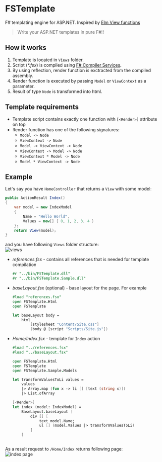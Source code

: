 # FSTemplate

F# templating engine for ASP.NET. Inspired by [Elm View functions](http://crossingtheruby.com/2015/11/11/minimum-viable-elm-view.html)
> Write your ASP.NET templates in pure F#!!  

## How it works
1. Template is located in `Views` folder.
2. Script (*\*.fsx*) is compiled using [F# Compiler Services](https://fsharp.github.io/FSharp.Compiler.Service/compiler.html).
3. By using reflection, render function is exctracted from the compiled assembly.
4. Render function is executed by passing `Model` or `ViewContext` as a parameter.
5. Result of type `Node` is transformed into html.

## Template requirements
- Template script contains exactly one function with `[<Render>]` attribute on top
- Render function has one of the following signatures:
    - `Model -> Node`
    - `ViewContext -> Node`
    - `Model -> ViewContext -> Node`
    - `ViewContext -> Model -> Node`
    - `ViewContext * Model -> Node`
    - `Model * ViewContext -> Node`

## Example
Let's say you have `HomeController` that returns a `View` with some model:
```csharp
public ActionResult Index()
{
    var model = new IndexModel
    {
        Name = "Hello World",
        Values = new[] { 0, 1, 2, 3, 4 }
    };
    return View(model);
}
```
and you have following `Views` folder structure:  
![views](../blob/master/docs/views.png)  
- *references.fsx* - contains all references that is needed for template compilation
    ```fsharp
    #r "../bin/FSTemplate.dll"
    #r "../bin/FSTemplate.Sample.dll"
    ```
- *baseLayout.fsx* (optional) - base layout for the page. For example
    ```fsharp
    #load "references.fsx"
    open FSTemplate.Html
    open FSTemplate

    let baseLayout body = 
        html 
            [stylesheet "Content/Site.css"] 
            (body @ [script "Scripts/Site.js"])
    ```
- *Home/Index.fsx* - template for `Index` action
    ```fsharp
    #load "../references.fsx"
    #load "../baseLayout.fsx"

    open FSTemplate.Html
    open FSTemplate
    open FSTemplate.Sample.Models

    let transformValuesToLi values = 
        values 
        |> Array.map (fun x -> li [] [text (string x)])
        |> List.ofArray

    [<Render>]
    let index (model: IndexModel) = 
        BaseLayout.baseLayout [
            div [] [
                text model.Name; 
                ul [] (model.Values |> transformValuesToLi)
            ]
        ]
        
    ```

As a result request to `/Home/Index` returns following page:  
![index page](../blob/master/docs/html.png)